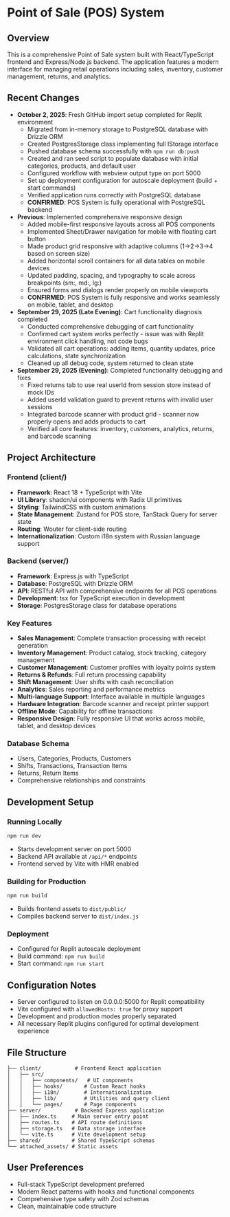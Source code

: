 # Point of Sale (POS) System

## Overview
This is a comprehensive Point of Sale system built with React/TypeScript frontend and Express/Node.js backend. The application features a modern interface for managing retail operations including sales, inventory, customer management, returns, and analytics.

## Recent Changes
- **October 2, 2025**: Fresh GitHub import setup completed for Replit environment
  - Migrated from in-memory storage to PostgreSQL database with Drizzle ORM
  - Created PostgresStorage class implementing full IStorage interface
  - Pushed database schema successfully with `npm run db:push`
  - Created and ran seed script to populate database with initial categories, products, and default user
  - Configured workflow with webview output type on port 5000
  - Set up deployment configuration for autoscale deployment (build + start commands)
  - Verified application runs correctly with PostgreSQL database
  - **CONFIRMED**: POS System is fully operational with PostgreSQL backend
- **Previous**: Implemented comprehensive responsive design
  - Added mobile-first responsive layouts across all POS components
  - Implemented Sheet/Drawer navigation for mobile with floating cart button
  - Made product grid responsive with adaptive columns (1→2→3→4 based on screen size)
  - Added horizontal scroll containers for all data tables on mobile devices
  - Updated padding, spacing, and typography to scale across breakpoints (sm:, md:, lg:)
  - Ensured forms and dialogs render properly on mobile viewports
  - **CONFIRMED**: POS System is fully responsive and works seamlessly on mobile, tablet, and desktop
- **September 29, 2025 (Late Evening)**: Cart functionality diagnosis completed
  - Conducted comprehensive debugging of cart functionality
  - Confirmed cart system works perfectly - issue was with Replit environment click handling, not code bugs
  - Validated all cart operations: adding items, quantity updates, price calculations, state synchronization
  - Cleaned up all debug code, system returned to clean state
- **September 29, 2025 (Evening)**: Completed functionality debugging and fixes  
  - Fixed returns tab to use real userId from session store instead of mock IDs
  - Added userId validation guard to prevent returns with invalid user sessions
  - Integrated barcode scanner with product grid - scanner now properly opens and adds products to cart
  - Verified all core features: inventory, customers, analytics, returns, and barcode scanning

## Project Architecture

### Frontend (client/)
- **Framework**: React 18 + TypeScript with Vite
- **UI Library**: shadcn/ui components with Radix UI primitives
- **Styling**: TailwindCSS with custom animations
- **State Management**: Zustand for POS store, TanStack Query for server state
- **Routing**: Wouter for client-side routing
- **Internationalization**: Custom i18n system with Russian language support

### Backend (server/)
- **Framework**: Express.js with TypeScript
- **Database**: PostgreSQL with Drizzle ORM
- **API**: RESTful API with comprehensive endpoints for all POS operations
- **Development**: tsx for TypeScript execution in development
- **Storage**: PostgresStorage class for database operations

### Key Features
- **Sales Management**: Complete transaction processing with receipt generation
- **Inventory Management**: Product catalog, stock tracking, category management
- **Customer Management**: Customer profiles with loyalty points system
- **Returns & Refunds**: Full return processing capability
- **Shift Management**: User shifts with cash reconciliation
- **Analytics**: Sales reporting and performance metrics
- **Multi-language Support**: Interface available in multiple languages
- **Hardware Integration**: Barcode scanner and receipt printer support
- **Offline Mode**: Capability for offline transactions
- **Responsive Design**: Fully responsive UI that works across mobile, tablet, and desktop devices

### Database Schema
- Users, Categories, Products, Customers
- Shifts, Transactions, Transaction Items
- Returns, Return Items
- Comprehensive relationships and constraints

## Development Setup

### Running Locally
```bash
npm run dev
```
- Starts development server on port 5000
- Backend API available at `/api/*` endpoints
- Frontend served by Vite with HMR enabled

### Building for Production
```bash
npm run build
```
- Builds frontend assets to `dist/public/`
- Compiles backend server to `dist/index.js`

### Deployment
- Configured for Replit autoscale deployment
- Build command: `npm run build`
- Start command: `npm run start`

## Configuration Notes
- Server configured to listen on 0.0.0.0:5000 for Replit compatibility
- Vite configured with `allowedHosts: true` for proxy support
- Development and production modes properly separated
- All necessary Replit plugins configured for optimal development experience

## File Structure
```
├── client/           # Frontend React application
│   ├── src/
│   │   ├── components/   # UI components
│   │   ├── hooks/       # Custom React hooks
│   │   ├── i18n/        # Internationalization
│   │   ├── lib/         # Utilities and query client
│   │   └── pages/       # Page components
├── server/           # Backend Express application
│   ├── index.ts     # Main server entry point
│   ├── routes.ts    # API route definitions
│   ├── storage.ts   # Data storage interface
│   └── vite.ts      # Vite development setup
├── shared/          # Shared TypeScript schemas
└── attached_assets/ # Static assets
```

## User Preferences
- Full-stack TypeScript development preferred
- Modern React patterns with hooks and functional components
- Comprehensive type safety with Zod schemas
- Clean, maintainable code structure